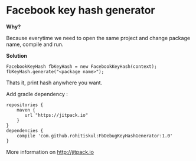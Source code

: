 # Facebook key hash generator

<b>Why?</b>

Because everytime we need to open the same project and change package name, compile and run. 

<b>Solution</b>

    FacebookKeyHash fbKeyHash = new FacebookKeyHash(context);
    fbKeyHash.generate("<package name>");

Thats it, print hash anywhere you want.

Add gradle dependency :

    repositories {
        maven {
           url "https://jitpack.io"
        }
    }
    dependencies {
        compile 'com.github.rohitiskul:FbDebugKeyHashGenerator:1.0'
    }
	
More information on http://jitpack.io
